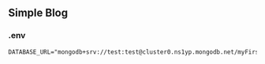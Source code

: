 ## Simple Blog

### .env
```dotenv
DATABASE_URL="mongodb+srv://test:test@cluster0.ns1yp.mongodb.net/myFirstDatabase"
```
